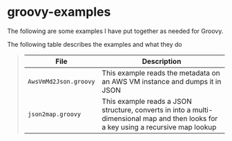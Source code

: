# groovy-examples

The following are some examples I have put together as needed for Groovy.

The following table describes the examples and what they do

>| File | Description | 
>| ----- | ----------- |
>| `AwsVmMd2Json.groovy` | This example reads the metadata on an AWS VM instance and dumps it in JSON |
>| `json2map.groovy` | This example reads a JSON structure, converts in into a multi-dimensional map and then looks for a key using a recursive map lookup |

